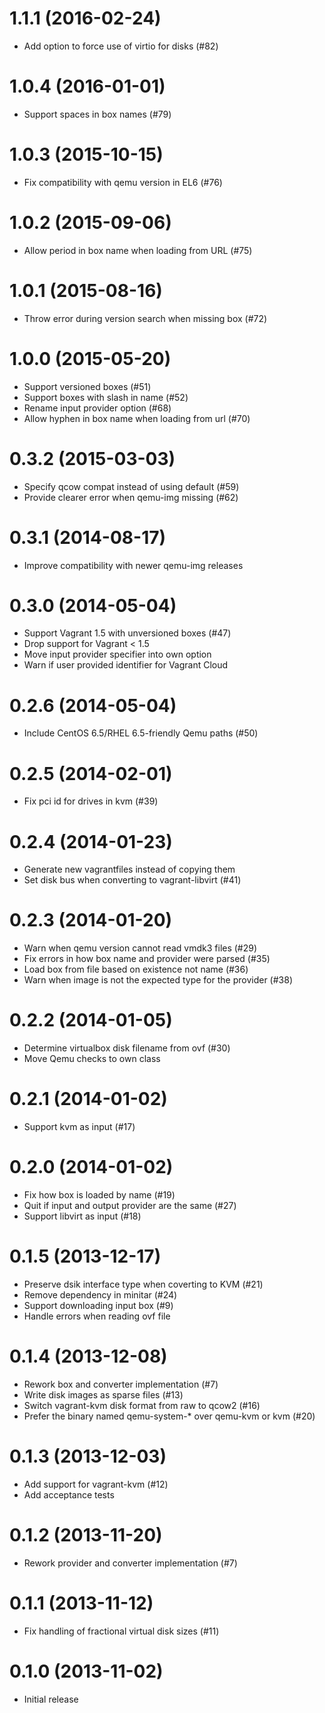 # 1.1.1 (2016-02-24)
* Add option to force use of virtio for disks (#82)

# 1.0.4 (2016-01-01)
* Support spaces in box names (#79)

# 1.0.3 (2015-10-15)
* Fix compatibility with qemu version in EL6 (#76)

# 1.0.2 (2015-09-06)
* Allow period in box name when loading from URL (#75)

# 1.0.1 (2015-08-16)
* Throw error during version search when missing box (#72)

# 1.0.0 (2015-05-20)
* Support versioned boxes (#51)
* Support boxes with slash in name (#52)
* Rename input provider option (#68)
* Allow hyphen in box name when loading from url (#70)

# 0.3.2 (2015-03-03)
* Specify qcow compat instead of using default (#59)
* Provide clearer error when qemu-img missing (#62)

# 0.3.1 (2014-08-17)
* Improve compatibility with newer qemu-img releases

# 0.3.0 (2014-05-04)
* Support Vagrant 1.5 with unversioned boxes (#47)
* Drop support for Vagrant < 1.5
* Move input provider specifier into own option
* Warn if user provided identifier for Vagrant Cloud

# 0.2.6 (2014-05-04)
* Include CentOS 6.5/RHEL 6.5-friendly Qemu paths (#50)

# 0.2.5 (2014-02-01)
* Fix pci id for drives in kvm (#39)

# 0.2.4 (2014-01-23)
* Generate new vagrantfiles instead of copying them
* Set disk bus when converting to vagrant-libvirt (#41)

# 0.2.3 (2014-01-20)
* Warn when qemu version cannot read vmdk3 files (#29)
* Fix errors in how box name and provider were parsed (#35)
* Load box from file based on existence not name (#36)
* Warn when image is not the expected type for the provider (#38)

# 0.2.2 (2014-01-05)
* Determine virtualbox disk filename from ovf (#30)
* Move Qemu checks to own class

# 0.2.1 (2014-01-02)
* Support kvm as input (#17)

# 0.2.0 (2014-01-02)
* Fix how box is loaded by name (#19)
* Quit if input and output provider are the same (#27)
* Support libvirt as input (#18)

# 0.1.5 (2013-12-17)
* Preserve dsik interface type when coverting to KVM (#21)
* Remove dependency in minitar (#24)
* Support downloading input box (#9)
* Handle errors when reading ovf file

# 0.1.4 (2013-12-08)
* Rework box and converter implementation (#7)
* Write disk images as sparse files (#13)
* Switch vagrant-kvm disk format from raw to qcow2 (#16)
* Prefer the binary named qemu-system-* over qemu-kvm or kvm (#20)

# 0.1.3 (2013-12-03)

* Add support for vagrant-kvm (#12)
* Add acceptance tests

# 0.1.2 (2013-11-20)

* Rework provider and converter implementation (#7)

# 0.1.1 (2013-11-12)

* Fix handling of fractional virtual disk sizes (#11)

# 0.1.0 (2013-11-02)

* Initial release
